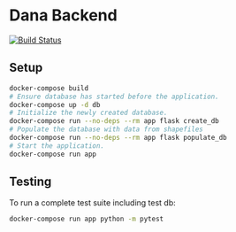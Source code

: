 # Dana Backend

[![Build Status](https://travis-ci.org/DanaCharityProject/backend.svg?branch=AndreiAndMarco)](https://travis-ci.org/DanaCharityProject/backend)

## Setup

```bash
docker-compose build
# Ensure database has started before the application.
docker-compose up -d db 
# Initialize the newly created database.
docker-compose run --no-deps --rm app flask create_db
# Populate the database with data from shapefiles
docker-compose run --no-deps --rm app flask populate_db
# Start the application.
docker-compose run app
```

## Testing

To run a complete test suite including test db:

```bash
docker-compose run app python -m pytest
```
